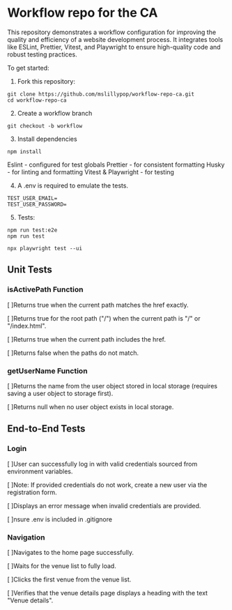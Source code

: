 # Workflow repo for the CA

This repository demonstrates a workflow configuration for improving the quality and efficiency of a website development process. It integrates tools like ESLint, Prettier, Vitest, and Playwright to ensure high-quality code and robust testing practices.

To get started:
1. Fork this repository:
```
git clone https://github.com/mslillypop/workflow-repo-ca.git
cd workflow-repo-ca
```
2. Create a workflow branch
```
git checkout -b workflow
```
3. Install dependencies
```
npm install
```
Eslint - configured for test globals
Prettier - for consistent formatting
Husky - for linting and formatting
Vitest & Playwright - for testing

4. A .env is required to emulate the tests. 
```
TEST_USER_EMAIL=
TEST_USER_PASSWORD=
```

5. Tests:
```
npm run test:e2e
npm run test

npx playwright test --ui

```
## Unit Tests
### isActivePath Function

[ ]Returns true when the current path matches the href exactly.

[ ]Returns true for the root path ("/") when the current path is "/" or "/index.html".

[ ]Returns true when the current path includes the href.

[ ]Returns false when the paths do not match.

### getUserName Function

[ ]Returns the name from the user object stored in local storage (requires saving a user object to storage first).

[ ]Returns null when no user object exists in local storage.

## End-to-End Tests
### Login

[ ]User can successfully log in with valid credentials sourced from environment variables.

[ ]Note: If provided credentials do not work, create a new user via the registration form.

[ ]Displays an error message when invalid credentials are provided.

[ ]nsure .env is included in .gitignore

### Navigation

[ ]Navigates to the home page successfully.

[ ]Waits for the venue list to fully load.

[ ]Clicks the first venue from the venue list.

[ ]Verifies that the venue details page displays a heading with the text "Venue details".
